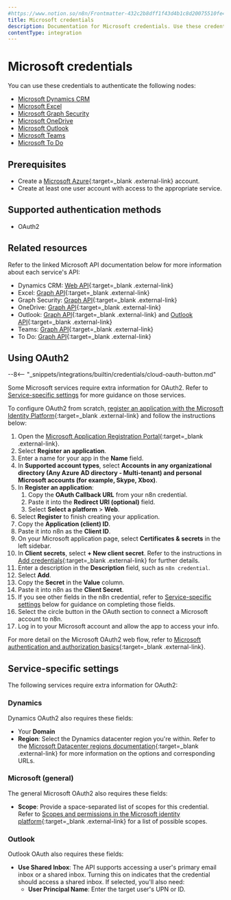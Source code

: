 ```yaml
---
#https://www.notion.so/n8n/Frontmatter-432c2b8dff1f43d4b1c8d20075510fe4
title: Microsoft credentials
description: Documentation for Microsoft credentials. Use these credentials to authenticate Microsoft in n8n, a workflow automation platform.
contentType: integration
---
```


# Microsoft credentials

You can use these credentials to authenticate the following nodes:

- [Microsoft Dynamics CRM](/integrations/builtin/app-nodes/n8n-nodes-base.microsoftdynamicscrm/)
- [Microsoft Excel](/integrations/builtin/app-nodes/n8n-nodes-base.microsoftexcel/)
- [Microsoft Graph Security](/integrations/builtin/app-nodes/n8n-nodes-base.microsoftgraphsecurity/)
- [Microsoft OneDrive](/integrations/builtin/app-nodes/n8n-nodes-base.microsoftonedrive/)
- [Microsoft Outlook](/integrations/builtin/app-nodes/n8n-nodes-base.microsoftoutlook/)
- [Microsoft Teams](/integrations/builtin/app-nodes/n8n-nodes-base.microsoftteams/)
- [Microsoft To Do](/integrations/builtin/app-nodes/n8n-nodes-base.microsofttodo/)

## Prerequisites

- Create a [Microsoft Azure](https://azure.microsoft.com/){:target=_blank .external-link} account.
- Create at least one user account with access to the appropriate service.

## Supported authentication methods

- OAuth2

## Related resources

Refer to the linked Microsoft API documentation below for more information about each service's API:

- Dynamics CRM: [Web API](https://learn.microsoft.com/en-us/power-apps/developer/data-platform/webapi/overview){:target=_blank .external-link}
- Excel: [Graph API](https://learn.microsoft.com/en-us/graph/api/resources/excel){:target=_blank .external-link}
- Graph Security: [Graph API](https://learn.microsoft.com/en-us/graph/api/overview){:target=_blank .external-link}
- OneDrive: [Graph API](https://learn.microsoft.com/en-us/onedrive/developer/rest-api/){:target=_blank .external-link}
- Outlook: [Graph API](https://learn.microsoft.com/en-us/graph/api/resources/mail-api-overview){:target=_blank .external-link} and [Outlook API](https://learn.microsoft.com/en-us/outlook/rest/reference){:target=_blank .external-link}
- Teams: [Graph API](https://learn.microsoft.com/en-us/graph/api/resources/teams-api-overview){:target=_blank .external-link}
- To Do: [Graph API](https://learn.microsoft.com/en-us/graph/todo-concept-overview){:target=_blank .external-link}

## Using OAuth2

--8<-- "_snippets/integrations/builtin/credentials/cloud-oauth-button.md"

Some Microsoft services require extra information for OAuth2. Refer to [Service-specific settings](#service-specific-settings) for more guidance on those services.

To configure OAuth2 from scratch, [register an application with the Microsoft Identity Platform](https://learn.microsoft.com/en-us/graph/auth-register-app-v2){:target=_blank .external-link} and follow the instructions below:

1. Open the [Microsoft Application Registration Portal](https://aka.ms/appregistrations){:target=_blank .external-link}.
2. Select **Register an application**.
3. Enter a name for your app in the **Name** field.
4. In **Supported account types**, select **Accounts in any organizational directory (Any Azure AD directory - Multi-tenant) and personal Microsoft accounts (for example, Skype, Xbox)**.
5. In **Register an application**:
    1. Copy the **OAuth Callback URL** from your n8n credential.
    2. Paste it into the **Redirect URI (optional)** field.
    3. Select **Select a platform** > **Web**.
6. Select **Register** to finish creating your application.
7. Copy the **Application (client) ID**.
8. Paste it into n8n as the **Client ID**.
9. On your Microsoft application page, select **Certificates & secrets** in the left sidebar.
10. In **Client secrets**, select **+ New client secret**. Refer to the instructions in [Add credentials](https://learn.microsoft.com/en-us/graph/auth-register-app-v2#add-credentials){:target=_blank .external-link} for further details.
11. Enter a description in the **Description** field, such as `n8n credential`.
12. Select **Add**.
13. Copy the **Secret** in the **Value** column.
14. Paste it into n8n as the **Client Secret**.
15. If you see other fields in the n8n credential, refer to [Service-specific settings](#service-specific-settings) below for guidance on completing those fields.
16. Select the circle button in the OAuth section to connect a Microsoft account to n8n.
17. Log in to your Microsoft account and allow the app to access your info.

For more detail on the Microsoft OAuth2 web flow, refer to [Microsoft authentication and authorization basics](https://learn.microsoft.com/en-us/graph/auth/auth-concepts){:target=_blank .external-link}. 

## Service-specific settings

The following services require extra information for OAuth2:

### Dynamics

Dynamics OAuth2 also requires these fields:

- Your **Domain**
- **Region**: Select the Dynamics datacenter region you're within. Refer to the [Microsoft Datacenter regions documentation](https://learn.microsoft.com/en-us/power-platform/admin/new-datacenter-regions){:target=_blank .external-link} for more information on the options and corresponding URLs.

### Microsoft (general)

The general Microsoft OAuth2 also requires these fields:

- **Scope**: Provide a space-separated list of scopes for this credential. Refer to [Scopes and permissions in the Microsoft identity platform](https://learn.microsoft.com/en-us/entra/identity-platform/scopes-oidc){:target=_blank .external-link} for a list of possible scopes.

### Outlook

Outlook OAuth also requires these fields:

- **Use Shared Inbox**: The API supports accessing a user's primary email inbox or a shared inbox. Turning this on indicates that the credential should access a shared inbox. If selected, you'll also need:
    - **User Principal Name**: Enter the target user's UPN or ID.

